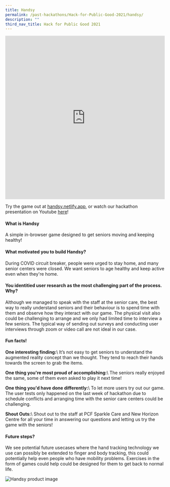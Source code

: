 ```yaml
---
title: Handsy
permalink: /past-hackathons/Hack-for-Public-Good-2021/handsy/
description: ""
third_nav_title: Hack for Public Good 2021
---
```

<iframe allowfullscreen="true" height="515" width="100%" frameborder="0" src="https://docs.google.com/presentation/d/e/2PACX-1vS3a-QqrqSAPaPrhSNvPTgU3F6iVwzTDVeFug3D31iwHFYWpEOQJXIbWg4bsgKLclTS1wM0ofH7Cu0P/embed?start=false&amp;loop=false&amp;delayms=3000"></iframe>

Try the game out at [handsy.netlify.app](https://handsy.netlify.app), or watch our hackathon presentation on Youtube [here](https://www.youtube.com/embed/IMbe5M2EAa4)! 

#### What is Handsy
A simple in-browser game designed to get seniors moving and keeping healthy!

#### What motivated you to build Handsy?
During COVID circuit breaker, people were urged to stay home, and many senior centers were closed. We want seniors to age healthy and keep active even when they're home. 

#### You identitied user research as the most challenging part of the process. Why?
Although we managed to speak with the staff at the senior care, the best way to really understand seniors and their behaviour is to spend time with them and observe how they interact with our game. The physical visit also could be challenging to arrange and we only had limited time to interview a few seniors. The typical way of sending out surveys and conducting user interviews through zoom or video call are not ideal in our case.

#### Fun facts!
**One interesting finding:**\\
It’s not easy to get seniors to understand the augmented reality concept than we thought. They tend to reach their hands towards the screen to grab the items.

**One thing you're most proud of accomplishing:**\\
The seniors really enjoyed the same, some of them even asked to play it next time!

**One thing you'd have done differently:**\\
To let more users try out our game. The user tests only happened on the last week of hackathon due to schedule conflicts and arranging time with the senior care centers could be challenging.

**Shout Outs:**\\
Shout out to the staff at PCF Sparkle Care and New Horizon Centre for all your time in answering our questions and letting us try the game with the seniors!

#### Future steps? 
We see potential future usecases where the hand tracking technology we use can possibly be extended to finger and body tracking, this could potentially help even people who have mobility problems. Exercises in the form of games could help could be designed for them to get back to normal life.

![Handsy product image](/images/Handsy_snapshot.png)